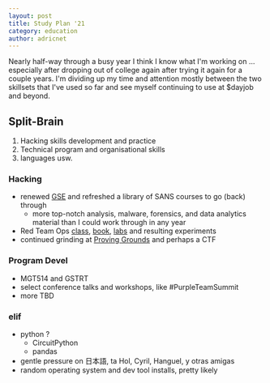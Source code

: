 ```yaml
---
layout: post
title: Study Plan '21
category: education
author: adricnet
---
```


Nearly half-way through a busy year I think I know what I'm working on ... especially after dropping out of college again after trying it again for a couple years.
I'm dividing up my time and attention mostly between the two skillsets that I've used so far and see myself continuing to use at $dayjob and beyond.

## Split-Brain

1. Hacking skills development and practice
1. Technical program and organisational skills
1. languages usw.

### Hacking
* renewed [GSE](https://giac.org/gse) and refreshed a library of SANS courses to go (back) through
  * more top-notch analysis, malware, forensics, and data analytics material than I could work through in any year 
* Red Team Ops [class](https://www.sans.org/cyber-security-courses/red-team-exercises-adversary-emulation/), [book](https://redteam.guide/), [labs](https://www.detectionlab.network/) and resulting experiments
* continued grinding at [Proving Grounds](https://www.offensive-security.com/labs/) and perhaps a CTF

### Program Devel
* MGT514 and GSTRT
* select conference talks and workshops, like #PurpleTeamSummit
* more TBD

### elif
* python ?
  * CircuitPython
  * pandas
* gentle pressure on 日本語, ta Hol, Cyril, Hanguel, y otras amigas    
* random operating system and dev tool installs, pretty likely
